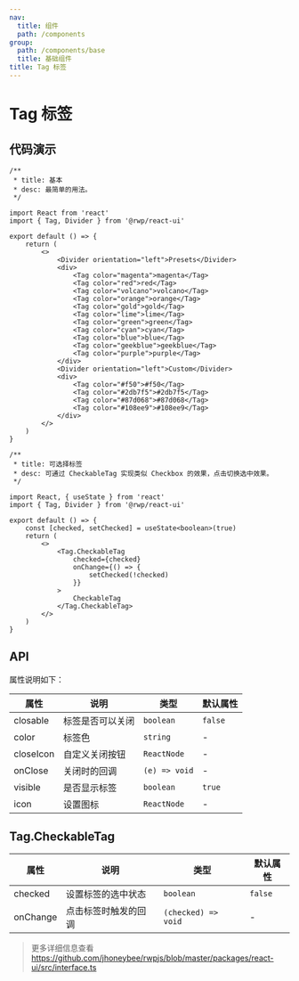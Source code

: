```yaml
---
nav:
  title: 组件
  path: /components
group:
  path: /components/base
  title: 基础组件
title: Tag 标签
---
```


# Tag 标签

## 代码演示


```tsx
/**
 * title: 基本
 * desc: 最简单的用法。
 */

import React from 'react'
import { Tag, Divider } from '@rwp/react-ui'

export default () => {
    return (
        <>
            <Divider orientation="left">Presets</Divider>
            <div>
                <Tag color="magenta">magenta</Tag>
                <Tag color="red">red</Tag>
                <Tag color="volcano">volcano</Tag>
                <Tag color="orange">orange</Tag>
                <Tag color="gold">gold</Tag>
                <Tag color="lime">lime</Tag>
                <Tag color="green">green</Tag>
                <Tag color="cyan">cyan</Tag>
                <Tag color="blue">blue</Tag>
                <Tag color="geekblue">geekblue</Tag>
                <Tag color="purple">purple</Tag>
            </div>
            <Divider orientation="left">Custom</Divider>
            <div>
                <Tag color="#f50">#f50</Tag>
                <Tag color="#2db7f5">#2db7f5</Tag>
                <Tag color="#87d068">#87d068</Tag>
                <Tag color="#108ee9">#108ee9</Tag>
            </div>
        </>
    )
}
```

```tsx
/**
 * title: 可选择标签
 * desc: 可通过 CheckableTag 实现类似 Checkbox 的效果，点击切换选中效果。
 */

import React, { useState } from 'react'
import { Tag, Divider } from '@rwp/react-ui'

export default () => {
    const [checked, setChecked] = useState<boolean>(true)
    return (
        <>
            <Tag.CheckableTag
                checked={checked}
                onChange={() => {
                    setChecked(!checked)
                }}
            >
                CheckableTag
            </Tag.CheckableTag>
        </>
    )
}
```

## API

属性说明如下：

|属性        |说明	       |类型	  |默认属性
|-----      |------       |-----     |-----    
|closable   |标签是否可以关闭|`boolean`|`false`
|color      |标签色 | `string`  | - 
|closeIcon  |自定义关闭按钮	| `ReactNode`| -
|onClose    |关闭时的回调 | `(e) => void`| -
|visible    |是否显示标签 | `boolean`| `true`
|icon       |设置图标     | `ReactNode`| -


## Tag.CheckableTag

|属性        |说明	       |类型	  |默认属性
|-----      |------       |-----     |-----   
|checked    |设置标签的选中状态| `boolean`| `false`
|onChange   |点击标签时触发的回调| `(checked) => void`| -

> 更多详细信息查看 https://github.com/jhoneybee/rwpjs/blob/master/packages/react-ui/src/interface.ts